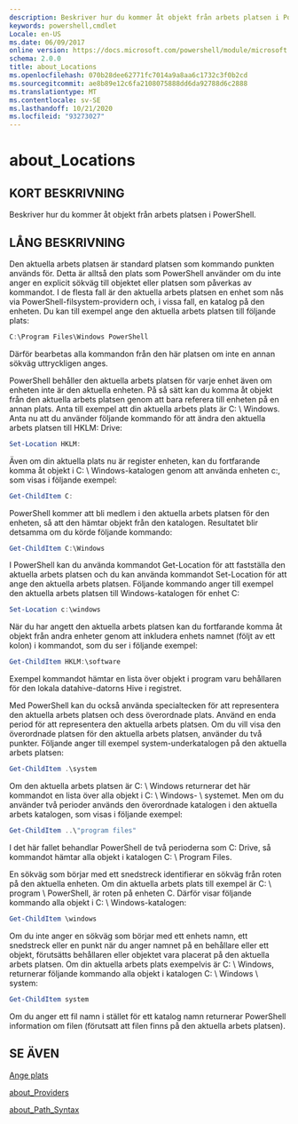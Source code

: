 ```yaml
---
description: Beskriver hur du kommer åt objekt från arbets platsen i PowerShell.
keywords: powershell,cmdlet
Locale: en-US
ms.date: 06/09/2017
online version: https://docs.microsoft.com/powershell/module/microsoft.powershell.core/about/about_locations?view=powershell-6&WT.mc_id=ps-gethelp
schema: 2.0.0
title: about_Locations
ms.openlocfilehash: 070b28dee62771fc7014a9a8aa6c1732c3f0b2cd
ms.sourcegitcommit: ae8b89e12c6fa2108075888dd6da92788d6c2888
ms.translationtype: MT
ms.contentlocale: sv-SE
ms.lasthandoff: 10/21/2020
ms.locfileid: "93273027"
---
```

# <a name="about_locations"></a>about_Locations

## <a name="short-description"></a>KORT BESKRIVNING
Beskriver hur du kommer åt objekt från arbets platsen i PowerShell.

## <a name="long-description"></a>LÅNG BESKRIVNING

Den aktuella arbets platsen är standard platsen som kommando punkten används för.
Detta är alltså den plats som PowerShell använder om du inte anger en explicit sökväg till objektet eller platsen som påverkas av kommandot. I de flesta fall är den aktuella arbets platsen en enhet som nås via PowerShell-filsystem-providern och, i vissa fall, en katalog på den enheten.
Du kan till exempel ange den aktuella arbets platsen till följande plats:

```powershell
C:\Program Files\Windows PowerShell
```

Därför bearbetas alla kommandon från den här platsen om inte en annan sökväg uttryckligen anges.

PowerShell behåller den aktuella arbets platsen för varje enhet även om enheten inte är den aktuella enheten. På så sätt kan du komma åt objekt från den aktuella arbets platsen genom att bara referera till enheten på en annan plats.
Anta till exempel att din aktuella arbets plats är C: \\ Windows. Anta nu att du använder följande kommando för att ändra den aktuella arbets platsen till HKLM: Drive:

```powershell
Set-Location HKLM:
```

Även om din aktuella plats nu är register enheten, kan du fortfarande komma åt objekt i C: \\ Windows-katalogen genom att använda enheten c:, som visas i följande exempel:

```powershell
Get-ChildItem C:
```

PowerShell kommer att bli medlem i den aktuella arbets platsen för den enheten, så att den hämtar objekt från den katalogen. Resultatet blir detsamma om du körde följande kommando:

```powershell
Get-ChildItem C:\Windows
```

I PowerShell kan du använda kommandot Get-Location för att fastställa den aktuella arbets platsen och du kan använda kommandot Set-Location för att ange den aktuella arbets platsen. Följande kommando anger till exempel den aktuella arbets platsen till Windows-katalogen för enhet C:

```powershell
Set-Location c:\windows
```

När du har angett den aktuella arbets platsen kan du fortfarande komma åt objekt från andra enheter genom att inkludera enhets namnet (följt av ett kolon) i kommandot, som du ser i följande exempel:

```powershell
Get-ChildItem HKLM:\software
```

Exempel kommandot hämtar en lista över objekt i program varu behållaren för den lokala datahive-datorns Hive i registret.

Med PowerShell kan du också använda specialtecken för att representera den aktuella arbets platsen och dess överordnade plats. Använd en enda period för att representera den aktuella arbets platsen. Om du vill visa den överordnade platsen för den aktuella arbets platsen, använder du två punkter. Följande anger till exempel system-underkatalogen på den aktuella arbets platsen:

```powershell
Get-ChildItem .\system
```

Om den aktuella arbets platsen är C: \\ Windows returnerar det här kommandot en lista över alla objekt i C: \\ Windows- \\ systemet. Men om du använder två perioder används den överordnade katalogen i den aktuella arbets katalogen, som visas i följande exempel:

```powershell
Get-ChildItem ..\"program files"
```

I det här fallet behandlar PowerShell de två perioderna som C: Drive, så kommandot hämtar alla objekt i katalogen C: \\ Program Files.

En sökväg som börjar med ett snedstreck identifierar en sökväg från roten på den aktuella enheten. Om din aktuella arbets plats till exempel är C: \\ program \\ PowerShell, är roten på enheten C. Därför visar följande kommando alla objekt i C: \\ Windows-katalogen:

```powershell
Get-ChildItem \windows
```

Om du inte anger en sökväg som börjar med ett enhets namn, ett snedstreck eller en punkt när du anger namnet på en behållare eller ett objekt, förutsätts behållaren eller objektet vara placerat på den aktuella arbets platsen. Om din aktuella arbets plats exempelvis är C: \\ Windows, returnerar följande kommando alla objekt i katalogen C: \\ Windows \\ system:

```powershell
Get-ChildItem system
```

Om du anger ett fil namn i stället för ett katalog namn returnerar PowerShell information om filen (förutsatt att filen finns på den aktuella arbets platsen).

## <a name="see-also"></a>SE ÄVEN

[Ange plats](xref:Microsoft.PowerShell.Management.Set-Location)

[about_Providers](about_Providers.md)

[about_Path_Syntax](about_Path_Syntax.md)
